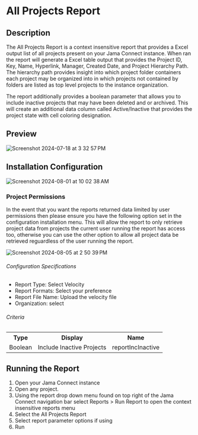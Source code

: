 # All Projects Report

## Description 
The All Projects Report is a context insensitive report that provides a Excel output list of all projects present on your Jama Connect instance. When ran the report will generate a Excel table output that provides the Project ID, Key, Name, Hyperlink, Manager, Created Date, and Project Hierarchy Path. The hierarchy path provides insight into which project folder containers each project may be organized into in which projects not contained by folders are listed as top level projects to the instance organization. 

The report additionally provides a boolean parameter that allows you to include inactive projects that may have been deleted and or archived. This will create an additional data column called Active/Inactive that provides the project state with cell coloring designation. 


## Preview

![Screenshot 2024-07-18 at 3 32 57 PM](https://github.com/user-attachments/assets/997b59f7-2824-4abf-ac28-a25cf3c2b85f)


## Installation Configuration

![Screenshot 2024-08-01 at 10 02 38 AM](https://github.com/user-attachments/assets/6d721fbe-fbc0-4f4e-b3a5-4d52a9fa6128)


### Project Permissions
In the event that you want the reports returned data limited by user permissions then please ensure you have the following option set in the configuration installation menu. This will allow the report to only retrieve project data from projects the current user running the report has access too, otherwise you can use the other option to allow all project data be retrieved reguardless of the user running the report.

![Screenshot 2024-08-05 at 2 50 39 PM](https://github.com/user-attachments/assets/c5f271c8-0d7f-4883-9c24-5c85406688b2)


###### Configuration Specifications
<ul>
<li>Report Type: Select Velocity</li>
<li>Report Formats: Select your preference</li>
<li>Report File Name: Upload the velocity file</li>
<li>Organization: select</li>
</ul>

<h6>Criteria</h6>
<table>
  <tr>
    <th>Type</th>
    <th>Display</th>
    <th>Name</th>
  </tr>
  <tr>
    <td>Boolean</td>
    <td>Include Inactive Projects</td>
    <td>reportIncInactive</td>
  </tr>
</table>


## Running the Report
1. Open your Jama Connect instance
2. Open any project.
3. Using the report drop down menu found on top right of the Jama Connect navigation bar select Reports > Run Report to open the context insensitive reports menu
4. Select the All Projects Report
5. Select report parameter options if using
6. Run 


